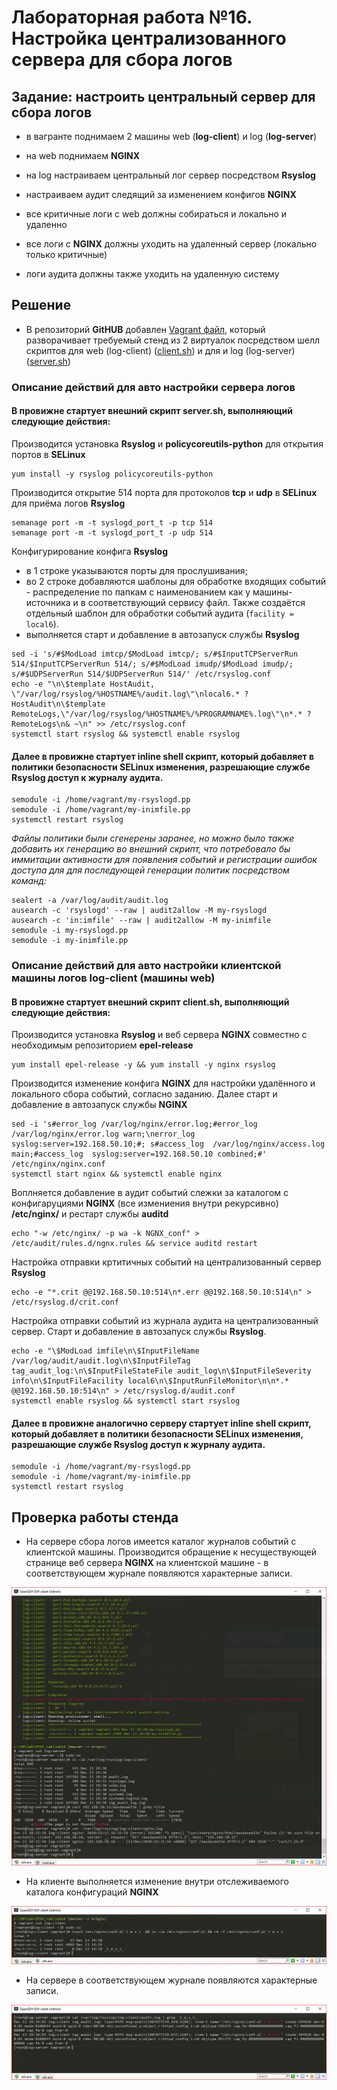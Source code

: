 # Лабораторная работа №16. Настройка централизованного сервера для сбора логов

[img1]: https://github.com/alexeybobovsky/OTUS_Lab/blob/master/lab16/img/scr1.PNG "" 
[img2]: https://github.com/alexeybobovsky/OTUS_Lab/blob/master/lab16/img/scr2.PNG "" 
[img3]: https://github.com/alexeybobovsky/OTUS_Lab/blob/master/lab16/img/scr3.PNG "" 

## Задание: настроить центральный сервер для сбора логов

* в вагранте поднимаем 2 машины web (**log-client**) и log (**log-server**)
* на web поднимаем **NGINX**
* на log настраиваем центральный лог сервер посредством **Rsyslog**
* настраиваем аудит следящий за изменением конфигов **NGINX**

* все критичные логи с web должны собираться и локально и удаленно
* все логи с **NGINX** должны уходить на удаленный сервер (локально только критичные)
* логи аудита должны также уходить на удаленную систему

## Решение

* В репозиторий **GitHUB** добавлен [Vagrant файл](https://github.com/alexeybobovsky/OTUS_Lab/blob/master/lab16/Vagrantfile),  который  разворачивает требуемый стенд из 2 виртуалок посредством шелл скриптов 
для web (log-client)  ([client.sh](https://github.com/alexeybobovsky/OTUS_Lab/blob/master/lab16/client.sh)) и для и log (log-server) ([server.sh](https://github.com/alexeybobovsky/OTUS_Lab/blob/master/lab16/server.sh))

### Описание действий для авто настройки сервера логов 

#### В провижне стартует внешний скрипт **server.sh**, выполняющий следующие действия:

Производится установка **Rsyslog** и **policycoreutils-python** для открытия портов в **SELinux**

```
yum install -y rsyslog policycoreutils-python 
```

Производится открытие 514 порта для протоколов **tcp** и **udp** в **SELinux** для приёма логов **Rsyslog** 

```
semanage port -m -t syslogd_port_t -p tcp 514
semanage port -m -t syslogd_port_t -p udp 514
```

Конфигурирование конфига **Rsyslog** 
* в 1 строке указываются  порты для прослушивания; 
* во 2 строке добавляются шаблоны для обработке входящих событий - распределение по папкам с наименованием как у машины-источника и в соответствующий сервису файл. Также создаётся отдельный шаблон для обработки событий аудита (```facility = local6```).
* выполняется старт и добавление в автозапуск службы **Rsyslog** 

```
sed -i 's/#$ModLoad imtcp/$ModLoad imtcp/; s/#$InputTCPServerRun 514/$InputTCPServerRun 514/; s/#$ModLoad imudp/$ModLoad imudp/; s/#$UDPServerRun 514/$UDPServerRun 514/' /etc/rsyslog.conf
echo -e "\n\$template HostAudit, \"/var/log/rsyslog/%HOSTNAME%/audit.log\"\nlocal6.* ?HostAudit\n\$template RemoteLogs,\"/var/log/rsyslog/%HOSTNAME%/%PROGRAMNAME%.log\"\n*.* ?RemoteLogs\n& ~\n" >> /etc/rsyslog.conf
systemctl start rsyslog && systemctl enable rsyslog
```

#### Далее в провижне стартует inline shell скрипт, который добавляет  в политики безопасности  **SELinux** изменения, разрешающие службе **Rsyslog** доступ к журналу аудита. 

```
semodule -i /home/vagrant/my-rsyslogd.pp
semodule -i /home/vagrant/my-inimfile.pp
systemctl restart rsyslog 
```

*Файлы политики были сгенерены заранее, но можно было также добавить их генерацию во внешний скрипт, что потребовало бы иммитации активности для появления событий и регистрации ошибок доступа для для последующей генерации политик посредством команд:*

```
sealert -a /var/log/audit/audit.log
ausearch -c 'rsyslogd' --raw | audit2allow -M my-rsyslogd
ausearch -c 'in:imfile' --raw | audit2allow -M my-inimfile
semodule -i my-rsyslogd.pp
semodule -i my-inimfile.pp
```	

### Описание действий для авто настройки клиентской машины логов **log-client** (машины web)

#### В провижне стартует внешний скрипт **client.sh**, выполняющий следующие действия:

Производится установка **Rsyslog** и веб сервера **NGINX** совместно с необходимым репозиторием **epel-release**

```
yum install epel-release -y && yum install -y nginx rsyslog 
```

Производится изменение конфига **NGINX** для настройки удалённого и локального сбора событий, согласно заданию. Далее старт и добавление в автозапуск службы **NGINX**

```
sed -i 's#error_log /var/log/nginx/error.log;#error_log /var/log/nginx/error.log warn;\nerror_log syslog:server=192.168.50.10;#; s#access_log  /var/log/nginx/access.log  main;#access_log  syslog:server=192.168.50.10 combined;#' /etc/nginx/nginx.conf
systemctl start nginx && systemctl enable nginx 
```	

Воплняется добавление в аудит событий слежки за каталогом с конфигаруциями **NGINX** (все измениения внутри рекурсивно) **/etc/nginx/** и рестарт службы **auditd**

```	
echo "-w /etc/nginx/ -p wa -k NGNX_conf" > /etc/audit/rules.d/ngnx.rules && service auditd restart
```	

Настройка отправки кртитичных событий на централизованный сервер **Rsyslog** 

```
echo -e "*.crit @@192.168.50.10:514\n*.err @@192.168.50.10:514\n" > /etc/rsyslog.d/crit.conf 
```

Настройка отправки событий из журнала аудита  на централизованный сервер. Старт и добавление в автозапуск службы **Rsyslog**.
 
```
echo -e "\$ModLoad imfile\n\$InputFileName /var/log/audit/audit.log\n\$InputFileTag tag_audit_log:\n\$InputFileStateFile audit_log\n\$InputFileSeverity info\n\$InputFileFacility local6\n\$InputRunFileMonitor\n\n*.*   @@192.168.50.10:514\n" > /etc/rsyslog.d/audit.conf 
systemctl enable rsyslog && systemctl start rsyslog
```

#### Далее в провижне аналогично серверу стартует inline shell скрипт, который добавляет  в политики безопасности  **SELinux** изменения, разрешающие службе **Rsyslog** доступ к журналу аудита. 

```
semodule -i /home/vagrant/my-rsyslogd.pp
semodule -i /home/vagrant/my-inimfile.pp
systemctl restart rsyslog 
```

## Проверка работы стенда

* На сервере сбора логов имеется каталог журналов событий с клиентской машины. Производится обращение к несуществующей странице веб сервера **NGINX** на клиентской машине - в соответствующем журнале появляются характерные записи.

![Проверка наличия журналов на сервере и NGINX][img1]

* На клиенте выполняется изменение внутри отслеживаемого каталога конфигураций **NGINX**

![Изменение конфигурации NGINX][img2]

* На сервере в соответствующем журнале появляются характерные записи.

![Фиксация событий изменения конфигурации NGINX][img3]